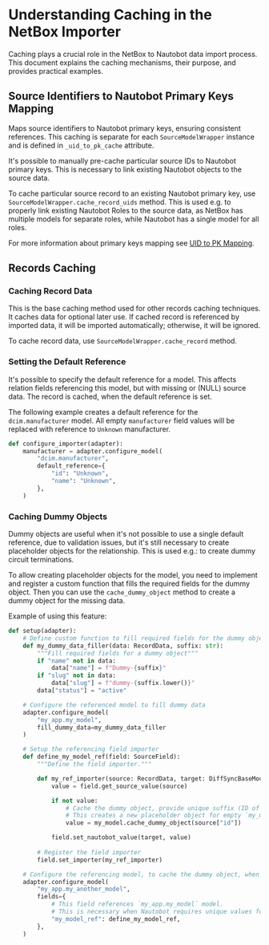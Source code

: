 # Understanding Caching in the NetBox Importer

Caching plays a crucial role in the NetBox to Nautobot data import process. This document explains the caching mechanisms, their purpose, and provides practical examples.

## Source Identifiers to Nautobot Primary Keys Mapping

Maps source identifiers to Nautobot primary keys, ensuring consistent references. This caching is separate for each `SourceModelWrapper` instance and is defined in `_uid_to_pk_cache` attribute.

It's possible to manually pre-cache particular source IDs to Nautobot primary keys. This is necessary to link existing Nautobot objects to the source data.

To cache particular source record to an existing Nautobot primary key, use `SourceModelWrapper.cache_record_uids` method. This is used e.g. to properly link existing Nautobot Roles to the source data, as NetBox has multiple models for separate roles, while Nautobot has a single model for all roles.

For more information about primary keys mapping see [UID to PK Mapping](./primary_keys.md).

## Records Caching

### Caching Record Data

This is the base caching method used for other records caching techniques. It caches data for optional later use. If cached record is referenced by imported data, it will be imported automatically; otherwise, it will be ignored.

To cache record data, use `SourceModelWrapper.cache_record` method.

### Setting the Default Reference

It's possible to specify the default reference for a model. This affects relation fields referencing this model, but with missing or (NULL) source data. The record is cached, when the default reference is set.

The following example creates a default reference for the `dcim.manufacturer` model. All empty `manufacturer` field values will be replaced with reference to `Unknown` manufacturer.

```python
def configure_importer(adapter):
    manufacturer = adapter.configure_model(
        "dcim.manufacturer",
        default_reference={
            "id": "Unknown",
            "name": "Unknown",
        },
    )
```

### Caching Dummy Objects

Dummy objects are useful when it's not possible to use a single default reference, due to validation issues, but it's still necessary to create placeholder objects for the relationship. This is used e.g.: to create dummy circuit terminations.

To allow creating placeholder objects for the model, you need to implement and register a custom function that fills the required fields for the dummy object. Then you can use the `cache_dummy_object` method to create a dummy object for the missing data.

Example of using this feature:

```python
def setup(adapter):
    # Define custom function to fill required fields for the dummy object
    def my_dummy_data_filler(data: RecordData, suffix: str):
        """Fill required fields for a dummy object"""
        if "name" not in data:
            data["name"] = f"Dummy-{suffix}"
        if "slug" not in data:
            data["slug"] = f"dummy-{suffix.lower()}"
        data["status"] = "active"

    # Configure the referenced model to fill dummy data
    adapter.configure_model(
        "my_app.my_model",
        fill_dummy_data=my_dummy_data_filler
    )

    # Setup the referencing field importer
    def define_my_model_ref(field: SourceField):
        """Define the field importer."""

        def my_ref_importer(source: RecordData, target: DiffSyncBaseModel):
            value = field.get_source_value(source)

            if not value:
                # Cache the dummy object, provide unique suffix (ID of imported record) to generate unique Nautobot UUID
                # This creates a new placeholder object for empty `my_model_ref` field
                value = my_model.cache_dummy_object(source["id"])

            field.set_nautobot_value(target, value)
    
        # Register the field importer
        field.set_importer(my_ref_importer)

    # Configure the referencing model, to cache the dummy object, when missing
    adapter.configure_model(
        "my_app.my_another_model",
        fields={
            # This field references `my_app.my_model` model.
            # This is necessary when Nautobot requires unique values for the field, but the source data doesn't provide it.
            "my_model_ref": define_my_model_ref,
        },
    )
```
